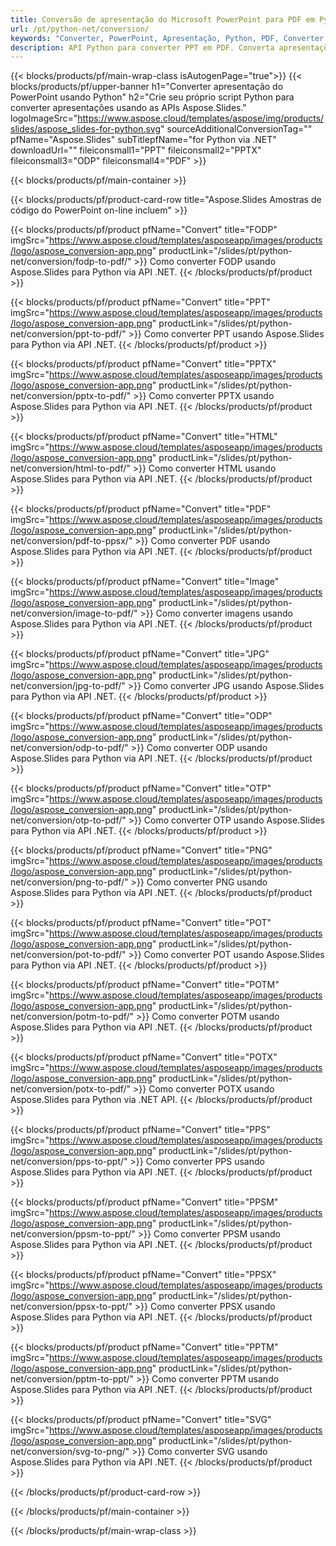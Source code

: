 ```yaml
---
title: Conversão de apresentação do Microsoft PowerPoint para PDF em Python
url: /pt/python-net/conversion/
keywords: "Converter, PowerPoint, Apresentação, Python, PDF, Converter para PDF, PPT para PDF"
description: API Python para converter PPT em PDF. Converta apresentações para JPG, PNG e outros formatos em Python.
---
```



{{< blocks/products/pf/main-wrap-class isAutogenPage="true">}}
{{< blocks/products/pf/upper-banner h1="Converter apresentação do PowerPoint usando Python" h2="Crie seu próprio script Python para converter apresentações usando as APIs Aspose.Slides." logoImageSrc="https://www.aspose.cloud/templates/aspose/img/products/slides/aspose_slides-for-python.svg" sourceAdditionalConversionTag="" pfName="Aspose.Slides" subTitlepfName="for Python via .NET" downloadUrl="" fileiconsmall1="PPT" fileiconsmall2="PPTX" fileiconsmall3="ODP" fileiconsmall4="PDF" >}}

{{< blocks/products/pf/main-container >}}

{{< blocks/products/pf/product-card-row title="Aspose.Slides Amostras de código do PowerPoint on-line incluem" >}}

{{< blocks/products/pf/product pfName="Convert" title="FODP" imgSrc="https://www.aspose.cloud/templates/asposeapp/images/products/logo/aspose_conversion-app.png" productLink="/slides/pt/python-net/conversion/fodp-to-pdf/" >}}
Como converter FODP usando Aspose.Slides para Python via API .NET.
{{< /blocks/products/pf/product >}}

{{< blocks/products/pf/product pfName="Convert" title="PPT" imgSrc="https://www.aspose.cloud/templates/asposeapp/images/products/logo/aspose_conversion-app.png" productLink="/slides/pt/python-net/conversion/ppt-to-pdf/" >}}
Como converter PPT usando Aspose.Slides para Python via API .NET.
{{< /blocks/products/pf/product >}}

{{< blocks/products/pf/product pfName="Convert" title="PPTX" imgSrc="https://www.aspose.cloud/templates/asposeapp/images/products/logo/aspose_conversion-app.png" productLink="/slides/pt/python-net/conversion/pptx-to-pdf/" >}}
Como converter PPTX usando Aspose.Slides para Python via API .NET.
{{< /blocks/products/pf/product >}}

{{< blocks/products/pf/product pfName="Convert" title="HTML" imgSrc="https://www.aspose.cloud/templates/asposeapp/images/products/logo/aspose_conversion-app.png" productLink="/slides/pt/python-net/conversion/html-to-pdf/" >}}
Como converter HTML usando Aspose.Slides para Python via API .NET.
{{< /blocks/products/pf/product >}}

{{< blocks/products/pf/product pfName="Convert" title="PDF" imgSrc="https://www.aspose.cloud/templates/asposeapp/images/products/logo/aspose_conversion-app.png" productLink="/slides/pt/python-net/conversion/pdf-to-ppsx/" >}}
Como converter PDF usando Aspose.Slides para Python via API .NET.
{{< /blocks/products/pf/product >}}

{{< blocks/products/pf/product pfName="Convert" title="Image" imgSrc="https://www.aspose.cloud/templates/asposeapp/images/products/logo/aspose_conversion-app.png" productLink="/slides/pt/python-net/conversion/image-to-pdf/" >}}
Como converter imagens usando Aspose.Slides para Python via API .NET.
{{< /blocks/products/pf/product >}}

{{< blocks/products/pf/product pfName="Convert" title="JPG" imgSrc="https://www.aspose.cloud/templates/asposeapp/images/products/logo/aspose_conversion-app.png" productLink="/slides/pt/python-net/conversion/jpg-to-pdf/" >}}
Como converter JPG usando Aspose.Slides para Python via API .NET.
{{< /blocks/products/pf/product >}}

{{< blocks/products/pf/product pfName="Convert" title="ODP" imgSrc="https://www.aspose.cloud/templates/asposeapp/images/products/logo/aspose_conversion-app.png" productLink="/slides/pt/python-net/conversion/odp-to-pdf/" >}}
Como converter ODP usando Aspose.Slides para Python via API .NET.
{{< /blocks/products/pf/product >}}

{{< blocks/products/pf/product pfName="Convert" title="OTP" imgSrc="https://www.aspose.cloud/templates/asposeapp/images/products/logo/aspose_conversion-app.png" productLink="/slides/pt/python-net/conversion/otp-to-pdf/" >}}
Como converter OTP usando Aspose.Slides para Python via API .NET.
{{< /blocks/products/pf/product >}}

{{< blocks/products/pf/product pfName="Convert" title="PNG" imgSrc="https://www.aspose.cloud/templates/asposeapp/images/products/logo/aspose_conversion-app.png" productLink="/slides/pt/python-net/conversion/png-to-pdf/" >}}
Como converter PNG usando Aspose.Slides para Python via API .NET.
{{< /blocks/products/pf/product >}}

{{< blocks/products/pf/product pfName="Convert" title="POT" imgSrc="https://www.aspose.cloud/templates/asposeapp/images/products/logo/aspose_conversion-app.png" productLink="/slides/pt/python-net/conversion/pot-to-pdf/" >}}
Como converter POT usando Aspose.Slides para Python via API .NET.
{{< /blocks/products/pf/product >}}

{{< blocks/products/pf/product pfName="Convert" title="POTM" imgSrc="https://www.aspose.cloud/templates/asposeapp/images/products/logo/aspose_conversion-app.png" productLink="/slides/pt/python-net/conversion/potm-to-pdf/" >}}
Como converter POTM usando Aspose.Slides para Python via API .NET.
{{< /blocks/products/pf/product >}}

{{< blocks/products/pf/product pfName="Convert" title="POTX" imgSrc="https://www.aspose.cloud/templates/asposeapp/images/products/logo/aspose_conversion-app.png" productLink="/slides/pt/python-net/conversion/potx-to-pdf/" >}}
Como converter POTX usando Aspose.Slides para Python via .NET API.
{{< /blocks/products/pf/product >}}

{{< blocks/products/pf/product pfName="Convert" title="PPS" imgSrc="https://www.aspose.cloud/templates/asposeapp/images/products/logo/aspose_conversion-app.png" productLink="/slides/pt/python-net/conversion/pps-to-ppt/" >}}
Como converter PPS usando Aspose.Slides para Python via API .NET.
{{< /blocks/products/pf/product >}}

{{< blocks/products/pf/product pfName="Convert" title="PPSM" imgSrc="https://www.aspose.cloud/templates/asposeapp/images/products/logo/aspose_conversion-app.png" productLink="/slides/pt/python-net/conversion/ppsm-to-ppt/" >}}
Como converter PPSM usando Aspose.Slides para Python via API .NET.
{{< /blocks/products/pf/product >}}

{{< blocks/products/pf/product pfName="Convert" title="PPSX" imgSrc="https://www.aspose.cloud/templates/asposeapp/images/products/logo/aspose_conversion-app.png" productLink="/slides/pt/python-net/conversion/ppsx-to-ppt/" >}}
Como converter PPSX usando Aspose.Slides para Python via API .NET.
{{< /blocks/products/pf/product >}}

{{< blocks/products/pf/product pfName="Convert" title="PPTM" imgSrc="https://www.aspose.cloud/templates/asposeapp/images/products/logo/aspose_conversion-app.png" productLink="/slides/pt/python-net/conversion/pptm-to-ppt/" >}}
Como converter PPTM usando Aspose.Slides para Python via API .NET.
{{< /blocks/products/pf/product >}}

{{< blocks/products/pf/product pfName="Convert" title="SVG" imgSrc="https://www.aspose.cloud/templates/asposeapp/images/products/logo/aspose_conversion-app.png" productLink="/slides/pt/python-net/conversion/svg-to-png/" >}}
Como converter SVG usando Aspose.Slides para Python via API .NET.
{{< /blocks/products/pf/product >}}

{{< /blocks/products/pf/product-card-row >}}

{{< /blocks/products/pf/main-container >}}
    
{{< /blocks/products/pf/main-wrap-class >}}